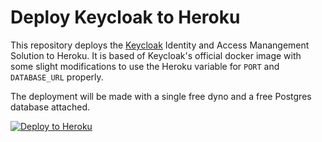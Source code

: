 # Deploy Keycloak to Heroku

This repository deploys the [Keycloak](https://www.keycloak.org) Identity and Access Manangement Solution 
to Heroku.  It is based of Keycloak's official docker image with some slight modifications to use the
Heroku variable for `PORT` and `DATABASE_URL` properly.

The deployment will be made with a single free dyno and a free Postgres database attached.

[![Deploy to Heroku](https://www.herokucdn.com/deploy/button.svg)](https://heroku.com/deploy)
